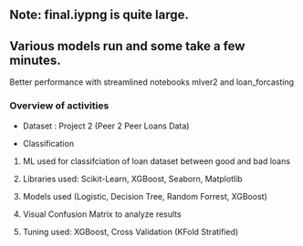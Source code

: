 
## Note: final.iypng is quite large.
## Various models run and some take a few minutes.

Better performance with streamlined notebooks
mlver2
and 
loan_forcasting


### Overview of  activities
* Dataset : Project 2 (Peer 2 Peer Loans Data)

* Classification

1.  ML used for classifciation of loan dataset between good and bad loans

2.  Libraries used: Scikit-Learn, XGBoost, Seaborn, Matplotlib

3.  Models used (Logistic, Decision Tree, Random Forrest, XGBoost)

4.  Visual Confusion Matrix to analyze results

5.  Tuning used: XGBoost, Cross Validation (KFold Stratified)

